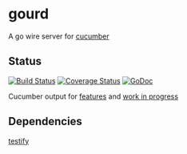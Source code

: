 # gourd

A go wire server for [cucumber](https://cukes.info/)

## Status

[![Build Status](https://travis-ci.org/raphaelmeyer/gourd.svg?branch=master)](https://travis-ci.org/raphaelmeyer/gourd)
[![Coverage Status](https://img.shields.io/coveralls/raphaelmeyer/gourd.svg)](https://coveralls.io/r/raphaelmeyer/gourd?branch=master)
[![GoDoc](https://godoc.org/github.com/raphaelmeyer/gourd?status.svg)](http://godoc.org/github.com/raphaelmeyer/gourd)

Cucumber output for [features](https://raphaelmeyer.github.io/gourd/features.html)
and [work in progress](https://raphaelmeyer.github.io/gourd/wip.html)

## Dependencies

[testify](http://github.com/stretchr/testify)

